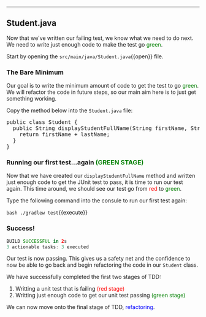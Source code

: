 
---
## Student.java

Now that we've written our failing test, we know what we need to do next. We need to write just enough code to make the test go <span style="color:green">green</span>.

Start by opening the `src/main/java/Student.java`{{open}} file.

### The Bare Minimum

Our goal is to write the minimum amount of code to get the test to go <span style="color:green">green</span>. We will refactor the code in future steps, so our main aim here is to just get something working.

Copy the method below into the `Student.java` file:

<pre class="file" data-filename="src/main/java/Student.java" data-target="replace">
public class Student {
  public String displayStudentFullName(String firstName, String lastName) {
    return firstName + lastName;
  }
}
</pre>

### Running our first test...again <span style="color:green">(GREEN STAGE)</span>

Now that we have created our `displayStudentFullName` method and written just enough code to get the JUnit test to pass, it is time to run our test again. This time around, we should see our test go from <span style="color:red">red</span> to <span style="color:green">green</span>.

Type the following command into the consule to run our first test again:

`bash ./gradlew test`{{execute}}

### Success!

```gradle
BUILD SUCCESSFUL in 2s
3 actionable tasks: 3 executed
```

Our test is now passing. This gives us a safety net and the confidence to now be able to go back and begin refactoring the code in our `Student` class.

We have successfully completed the first two stages of TDD:

1. Writting a unit test that is failing <span style="color:red">(red stage)</span>
2. Writting just enough code to get our unit test passing <span style="color:green">(green stage)</span>

We can now move onto the final stage of TDD, <span style="color:blue">refactoring</span>.